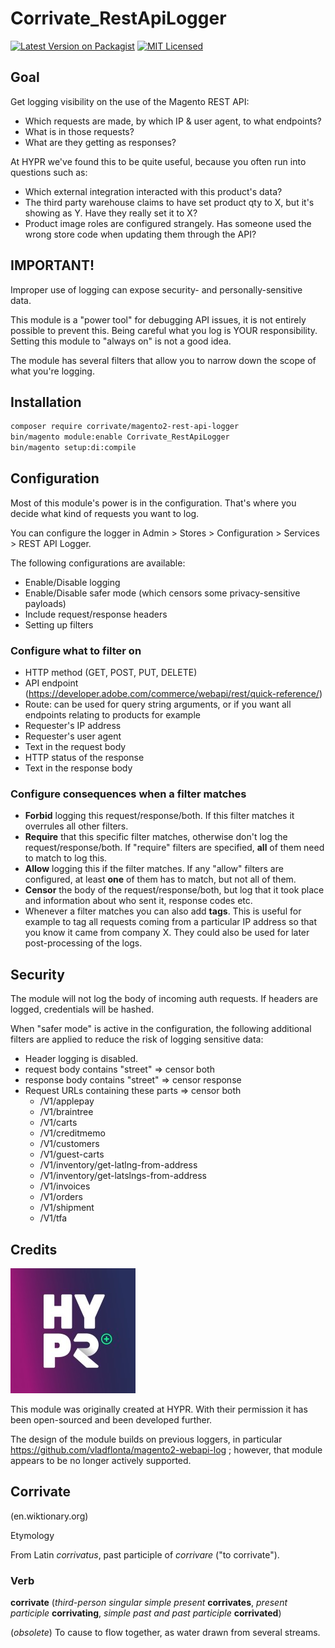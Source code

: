 # Corrivate_RestApiLogger

[![Latest Version on Packagist](https://img.shields.io/packagist/v/corrivate/magento2-rest-api-logger?color=blue)](https://packagist.org/packages/corrivate/magento2-rest-api-logger)
[![MIT Licensed](https://img.shields.io/badge/license-MIT-brightgreen.svg)](LICENSE.md)

## Goal

Get logging visibility on the use of the Magento REST API:
* Which requests are made, by which IP & user agent, to what endpoints?
* What is in those requests?
* What are they getting as responses?

At HYPR we've found this to be quite useful, because you often run into questions such as:
* Which external integration interacted with this product's data?
* The third party warehouse claims to have set product qty to X, but it's showing as Y. Have they really set it to X?
* Product image roles are configured strangely. Has someone used the wrong store code when updating them through the API?

## IMPORTANT!
Improper use of logging can expose security- and personally-sensitive data.

This module is a "power tool" for debugging API issues, it is not entirely possible to prevent this. Being careful what you log is YOUR responsibility. Setting this module to "always on" is not a good idea.

The module has several filters that allow you to narrow down the scope of what you're logging.

## Installation

```bash
composer require corrivate/magento2-rest-api-logger
bin/magento module:enable Corrivate_RestApiLogger
bin/magento setup:di:compile
```

## Configuration

Most of this module's power is in the configuration. That's where you decide what kind of requests you want to log.

You can configure the logger in Admin > Stores > Configuration > Services > REST API Logger.

The following configurations are available:
* Enable/Disable logging
* Enable/Disable safer mode (which censors some privacy-sensitive payloads)
* Include request/response headers
* Setting up filters

### Configure what to filter on

  * HTTP method (GET, POST, PUT, DELETE)
  * API endpoint (https://developer.adobe.com/commerce/webapi/rest/quick-reference/)
  * Route: can be used for query string arguments, or if you want all endpoints relating to products for example
  * Requester's IP address
  * Requester's user agent
  * Text in the request body
  * HTTP status of the response
  * Text in the response body

### Configure consequences when a filter matches

  * **Forbid** logging this request/response/both. If this filter matches it overrules all other filters.
  * **Require** that this specific filter matches, otherwise don't log the request/response/both. If "require" filters are specified, **all** of them need to match to log this.
  * **Allow** logging this if the filter matches. If any "allow" filters are configured, at least **one** of them has to match, but not all of them. 
  * **Censor** the body of the request/response/both, but log that it took place and information about who sent it, response codes etc.
  * Whenever a filter matches you can also add **tags**. This is useful for example to tag all requests coming from a particular IP address so that you know it came from company X. They could also be used for later post-processing of the logs.

## Security

The module will not log the body of incoming auth requests. If headers are logged, credentials will be hashed.

When "safer mode" is active in the configuration, the following additional filters are applied to reduce the risk of logging sensitive data:

* Header logging is disabled.
* request body contains "street" => censor both
* response body contains "street" => censor response
* Request URLs containing these parts => censor both
  * /V1/applepay
  * /V1/braintree
  * /V1/carts
  * /V1/creditmemo
  * /V1/customers
  * /V1/guest-carts
  * /V1/inventory/get-latlng-from-address
  * /V1/inventory/get-latslngs-from-address
  * /V1/invoices
  * /V1/orders
  * /V1/shipment
  * /V1/tfa



## Credits

![HYPR](docs/hypershop_b_v__logo.jpeg)

This module was originally created at HYPR. With their permission it has been open-sourced and been developed further.

The design of the module builds on previous loggers, in particular  https://github.com/vladflonta/magento2-webapi-log ; however, that module appears to be no longer actively supported.



## Corrivate
(en.wiktionary.org)

Etymology

From Latin *corrivatus*, past participle of *corrivare* ("to corrivate").

### Verb

**corrivate** (*third-person singular simple present* **corrivates**, *present participle* **corrivating**, *simple past and past participle* **corrivated**)

(*obsolete*) To cause to flow together, as water drawn from several streams. 

